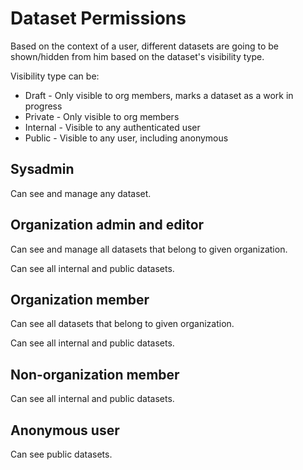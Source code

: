 # Dataset Permissions

Based on the context of a user, different datasets are going to be shown/hidden from him based on the dataset's visibility type.

Visibility type can be:

- Draft - Only visible to org members, marks a dataset as a work in progress
- Private - Only visible to org members
- Internal - Visible to any authenticated user
- Public - Visible to any user, including anonymous

## Sysadmin

Can see and manage any dataset.

## Organization admin and editor

Can see and manage all datasets that belong to given organization.

Can see all internal and public datasets.

## Organization member

Can see all datasets that belong to given organization.

Can see all internal and public datasets.

## Non-organization member

Can see all internal and public datasets.

## Anonymous user

Can see public datasets.

